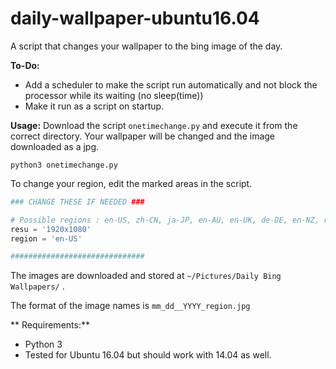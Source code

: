 # daily-wallpaper-ubuntu16.04
A script that changes your wallpaper to the bing image of the day. 

**To-Do:**
* Add a scheduler to make the script run automatically and not block the processor while its waiting (no sleep(time))
* Make it run as a script on startup.

**Usage:**
Download the script ```onetimechange.py``` and execute it from the correct directory. Your wallpaper will be changed and the image downloaded as a jpg.

```
python3 onetimechange.py
```

To change your region, edit the marked areas in the script.

```python
### CHANGE THESE IF NEEDED ###

# Possible regions : en-US, zh-CN, ja-JP, en-AU, en-UK, de-DE, en-NZ, ru-RU
resu = '1920x1080'
region = 'en-US'

##############################
```

The images are downloaded and stored at ```~/Pictures/Daily Bing Wallpapers/``` .

The format of the image names is ```mm_dd__YYYY_region.jpg```

** Requirements:**
* Python 3
* Tested for Ubuntu 16.04 but should work with 14.04 as well.



